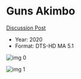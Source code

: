 # Guns Akimbo

[Discussion Post](https://www.avsforum.com/threads/bass-eq-for-filtered-movies.2995212/post-59509684)

* Year: 2020
* Format: DTS-HD MA 5.1

![img 0](https://i.imgur.com/aF2fWT8.jpg)

![img 1](https://i.imgur.com/8sOlsjE.png)

